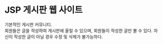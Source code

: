 # JSP 게시판 웹 사이트
<span>기본적인 게시판 커뮤니티.   
회원들은 글을 작성하여 게시판에 올릴 수 있으며, 회원들이 작성한 글만 볼 수 있다.
자신이 작성한 글이 아닐 경우 수정 및 삭제가 불가능하다.</span>
<br></br><br></br>

